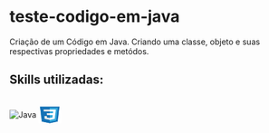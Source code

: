 # teste-codigo-em-java

Criação de um Código em Java. Criando uma classe, objeto e suas respectivas propriedades e metódos.

## Skills utilizadas:
<div style="display: inline_block"><br>
  <img align="center" alt="Java" height="30" width="40" src="https://raw.githubusercontent.com/get-icon/geticon/master/icons/spring-logo.svg">
  <img align="center" alt="Spring" height="30" width="40" src="https://raw.githubusercontent.com/devicons/devicon/master/icons/css3/css3-original.svg">
 

